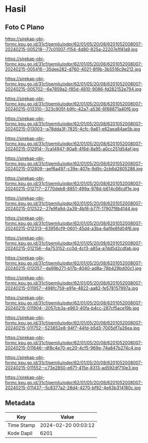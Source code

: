# Hasil

## Foto C Plano

https://sirekap-obj-formc.kpu.go.id/31cf/pemilu/pdpr/62/01/05/20/08/6201052008007-20240215-005218--77c01007-f154-4d80-825a-22207e1f41a9.jpg

https://sirekap-obj-formc.kpu.go.id/31cf/pemilu/pdpr/62/01/05/20/08/6201052008007-20240215-005416--35dee282-d760-4021-8f9b-3b5516c9e212.jpg

https://sirekap-obj-formc.kpu.go.id/31cf/pemilu/pdpr/62/01/05/20/08/6201052008007-20240215-005702--6e7859a2-f85d-4810-9086-fd282152e794.jpg

https://sirekap-obj-formc.kpu.go.id/31cf/pemilu/pdpr/62/01/05/20/08/6201052008007-20240215-013310--323c905f-b9fc-42a7-a536-6f88871a40f6.jpg

https://sirekap-obj-formc.kpu.go.id/31cf/pemilu/pdpr/62/01/05/20/08/6201052008007-20240215-013003--a78dda3f-7835-4cfc-9a61-e62aea84ae5b.jpg

https://sirekap-obj-formc.kpu.go.id/31cf/pemilu/pdpr/62/01/05/20/08/6201052008007-20240215-012914--7ca14947-80a8-4f6d-8a95-a0cc251d54af.jpg

https://sirekap-obj-formc.kpu.go.id/31cf/pemilu/pdpr/62/01/05/20/08/6201052008007-20240215-012809--aef6a497-c39e-407e-9d9c-2cb6d2805286.jpg

https://sirekap-obj-formc.kpu.go.id/31cf/pemilu/pdpr/62/01/05/20/08/6201052008007-20240215-012717--2770deb8-8851-499a-978d-b614c66cdf1e.jpg

https://sirekap-obj-formc.kpu.go.id/31cf/pemilu/pdpr/62/01/05/20/08/6201052008007-20240215-012522--27e9fa9d-2a39-4bf8-b77f-17907f8b4144.jpg

https://sirekap-obj-formc.kpu.go.id/31cf/pemilu/pdpr/62/01/05/20/08/6201052008007-20240215-012313--63956cf9-0601-45dd-a3ba-6af6e6fd04f6.jpg

https://sirekap-obj-formc.kpu.go.id/31cf/pemilu/pdpr/62/01/05/20/08/6201052008007-20240215-012156--4a753152-cc0d-4cf3-a85a-a7dd5d2cdfab.jpg

https://sirekap-obj-formc.kpu.go.id/31cf/pemilu/pdpr/62/01/05/20/08/6201052008007-20240215-012057--da99b271-b17b-4040-ad8a-78b429bd00c1.jpg

https://sirekap-obj-formc.kpu.go.id/31cf/pemilu/pdpr/62/01/05/20/08/6201052008007-20240215-011957--498fc759-e91e-4822-aa82-fe578157997a.jpg

https://sirekap-obj-formc.kpu.go.id/31cf/pemilu/pdpr/62/01/05/20/08/6201052008007-20240215-011904--2057cb3a-e963-40fa-b4cc-287cf5ace19b.jpg

https://sirekap-obj-formc.kpu.go.id/31cf/pemilu/pdpr/62/01/05/20/08/6201052008007-20240215-011752--523852e8-94f7-44fd-b5d3-7005df7a26ea.jpg

https://sirekap-obj-formc.kpu.go.id/31cf/pemilu/pdpr/62/01/05/20/08/6201052008007-20240215-011646--df8c4e70-ec20-4cf5-969e-74a847b274c4.jpg

https://sirekap-obj-formc.kpu.go.id/31cf/pemilu/pdpr/62/01/05/20/08/6201052008007-20240215-011552--c73e2850-e671-415e-8313-ad592df710e3.jpg

https://sirekap-obj-formc.kpu.go.id/31cf/pemilu/pdpr/62/01/05/20/08/6201052008007-20240215-011437--5c8377a2-28d4-4270-bf92-4e63b314180c.jpg


## Metadata

| Key        | Value               |
| ---------- | ------------------- |
| Time Stamp | 2024-02-20 00:03:12 |
| Kode Dapil | 6201                |



